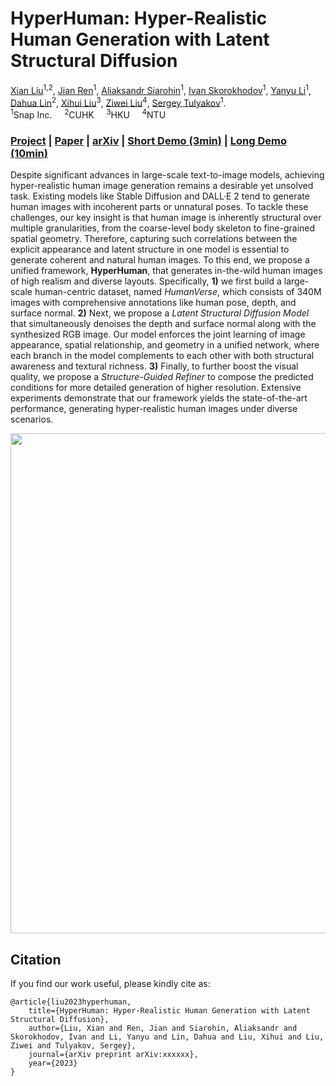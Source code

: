 # HyperHuman: Hyper-Realistic Human Generation with Latent Structural Diffusion

[Xian Liu](https://alvinliu0.github.io/)<sup>1,2</sup>, [Jian Ren](https://alanspike.github.io/)<sup>1</sup>, [Aliaksandr Siarohin](https://aliaksandrsiarohin.github.io/aliaksandr-siarohin-website/)<sup>1</sup>, [Ivan Skorokhodov](https://universome.github.io/)<sup>1</sup>, [Yanyu Li](https://scholar.google.com/citations?user=XUj8koUAAAAJ&hl=en)<sup>1</sup>,   
[Dahua Lin](http://dahua.site/)<sup>2</sup>, [Xihui Liu](https://xh-liu.github.io/)<sup>3</sup>, [Ziwei Liu](https://liuziwei7.github.io/)<sup>4</sup>, [Sergey Tulyakov](http://www.stulyakov.com/)<sup>1</sup>.  
<sup>1</sup>Snap Inc.&nbsp;&nbsp;&nbsp;&nbsp;&nbsp;<sup>2</sup>CUHK&nbsp;&nbsp;&nbsp;&nbsp;&nbsp;<sup>3</sup>HKU&nbsp;&nbsp;&nbsp;&nbsp;&nbsp;<sup>4</sup>NTU     

### [Project](https://snap-research.github.io/HyperHuman/) | [Paper](https://snap-research.github.io/HyperHuman/content/hyperhuman.pdf) | [arXiv](https://arxiv.org/pdf/xxxx) | [Short Demo (3min)](https://www.youtube.com/watch?v=eRPZW1pwxog) | [Long Demo (10min)](https://www.youtube.com/watch?v=CxGfbwZOcyU)

Despite significant advances in large-scale text-to-image models, achieving hyper-realistic human image generation remains a desirable yet unsolved task. Existing models like Stable Diffusion and DALL·E 2 tend to generate human images with incoherent parts or unnatural poses. To tackle these challenges, our key insight is that human image is inherently structural over multiple granularities, from the coarse-level body skeleton to fine-grained spatial geometry. Therefore, capturing such correlations between the explicit appearance and latent structure in one model is essential to generate coherent and natural human images. To this end, we propose a unified framework, **HyperHuman**, that generates in-the-wild human images of high realism and diverse layouts. Specifically, **1)** we first build a large-scale human-centric dataset, named *HumanVerse*, which consists of 340M images with comprehensive annotations like human pose, depth, and surface normal. **2)** Next, we propose a *Latent Structural Diffusion Model* that simultaneously denoises the depth and surface normal along with the synthesized RGB image. Our model enforces the joint learning of image appearance, spatial relationship, and geometry in a unified network, where each branch in the model complements to each other with both structural awareness and textural richness. **3)** Finally, to further boost the visual quality, we propose a *Structure-Guided Refiner* to compose the predicted conditions for more detailed generation of higher resolution. Extensive experiments demonstrate that our framework yields the state-of-the-art performance, generating hyper-realistic human images under diverse scenarios.

<img src='./content/teaser.png' width=800>

## Citation

If you find our work useful, please kindly cite as:
```
@article{liu2023hyperhuman,
    title={HyperHuman: Hyper-Realistic Human Generation with Latent Structural Diffusion},
    author={Liu, Xian and Ren, Jian and Siarohin, Aliaksandr and Skorokhodov, Ivan and Li, Yanyu and Lin, Dahua and Liu, Xihui and Liu, Ziwei and Tulyakov, Sergey},
    journal={arXiv preprint arXiv:xxxxxx},
    year={2023}
}
```
